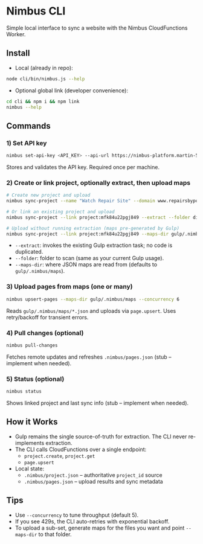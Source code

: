 # Nimbus CLI

Simple local interface to sync a website with the Nimbus CloudFunctions Worker.

## Install

- Local (already in repo):
```bash
node cli/bin/nimbus.js --help
```
- Optional global link (developer convenience):
```bash
cd cli && npm i && npm link
nimbus --help
```

## Commands

### 1) Set API key
```bash
nimbus set-api-key <API_KEY> --api-url https://nimbus-platform.martin-598.workers.dev
```
Stores and validates the API key. Required once per machine.

### 2) Create or link project, optionally extract, then upload maps
```bash
# Create new project and upload
nimbus sync-project --name "Watch Repair Site" --domain www.repairsbypost.com --extract --folder dist/local

# Or link an existing project and upload
nimbus sync-project --link project:mfk84u22pgj849 --extract --folder dist

# Upload without running extraction (maps pre-generated by Gulp)
nimbus sync-project --link project:mfk84u22pgj849 --maps-dir gulp/.nimbus/maps --concurrency 6
```
- `--extract`: invokes the existing Gulp extraction task; no code is duplicated.
- `--folder`: folder to scan (same as your current Gulp usage).
- `--maps-dir`: where JSON maps are read from (defaults to `gulp/.nimbus/maps`).

### 3) Upload pages from maps (one or many)
```bash
nimbus upsert-pages --maps-dir gulp/.nimbus/maps --concurrency 6
```
Reads `gulp/.nimbus/maps/*.json` and uploads via `page.upsert`. Uses retry/backoff for transient errors.

### 4) Pull changes (optional)
```bash
nimbus pull-changes
```
Fetches remote updates and refreshes `.nimbus/pages.json` (stub – implement when needed).

### 5) Status (optional)
```bash
nimbus status
```
Shows linked project and last sync info (stub – implement when needed).

## How it Works
- Gulp remains the single source-of-truth for extraction. The CLI never re-implements extraction.
- The CLI calls CloudFunctions over a single endpoint:
  - `project.create`, `project.get`
  - `page.upsert`
- Local state:
  - `.nimbus/project.json` – authoritative `project_id` source
  - `.nimbus/pages.json` – upload results and sync metadata

## Tips
- Use `--concurrency` to tune throughput (default 5).
- If you see 429s, the CLI auto-retries with exponential backoff.
- To upload a sub-set, generate maps for the files you want and point `--maps-dir` to that folder.
